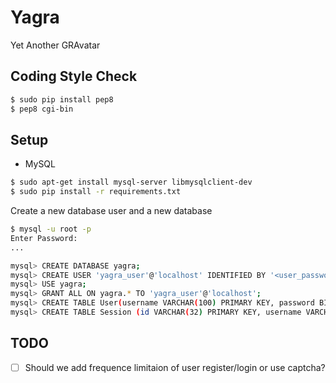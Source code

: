 # Yagra
Yet Another GRAvatar

## Coding Style Check

```bash
$ sudo pip install pep8
$ pep8 cgi-bin
```

## Setup

* MySQL

```bash
$ sudo apt-get install mysql-server libmysqlclient-dev
$ sudo pip install -r requirements.txt
```

Create a new database user and a new database

``` bash
$ mysql -u root -p
Enter Password:
...

mysql> CREATE DATABASE yagra;
mysql> CREATE USER 'yagra_user'@'localhost' IDENTIFIED BY '<user_password>';
mysql> USE yagra;
mysql> GRANT ALL ON yagra.* TO 'yagra_user'@'localhost';
mysql> CREATE TABLE User(username VARCHAR(100) PRIMARY KEY, password BINARY(20));
mysql> CREATE TABLE Session (id VARCHAR(32) PRIMARY KEY, username VARCHAR(100) UNIQUE KEY, createAt DATETIME);
```

## TODO

- [ ] Should we add frequence limitaion of user register/login or use captcha?

